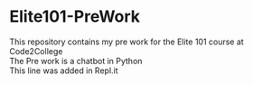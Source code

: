 # Elite101-PreWork
This repository contains my pre work for the Elite 101 course at Code2College <br/>
The Pre work is a chatbot in Python <br/>
This line was added in Repl.it<br/>
